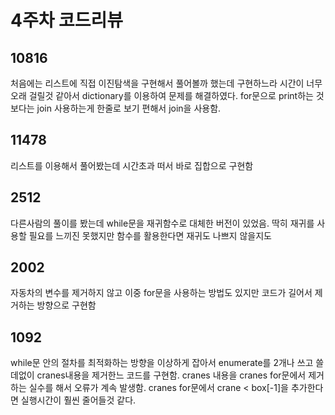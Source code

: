 # 4주차 코드리뷰

## 10816
처음에는 리스트에 직접 이진탐색을 구현해서 풀어볼까 했는데 구현하느라 시간이 너무 오래 걸릴것 같아서 dictionary를 이용하여 문제를 해결하였다. for문으로 print하는 것보다는 join 사용하는게 한줄로 보기 편해서 join을 사용함.

## 11478
리스트를 이용해서 풀어봤는데 시간초과 떠서 바로 집합으로 구현함

## 2512
다른사람의 풀이를 봤는데 while문을 재귀함수로 대체한 버전이 있었음. 딱히 재귀를 사용할 필요를 느끼진 못했지만 함수를 활용한다면 재귀도 나쁘지 않을지도

## 2002
자동차의 변수를 제거하지 않고 이중 for문을 사용하는 방법도 있지만 코드가 길어서 제거하는 방향으로 구현함

## 1092
while문 안의 절차를 최적화하는 방향을 이상하게 잡아서 enumerate를 2개나 쓰고 쓸데없이 cranes내용을 제거한느 코드를 구현함. cranes 내용을 cranes for문에서 제거하는 실수를 해서 오류가 계속 발생함. cranes for문에서 crane < box[-1]을 추가한다면 실행시간이 훨씬 줄어들것 같다.